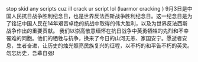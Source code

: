 stop skid any scripts cuz ill crack ur script lol (luarmor cracking )
9月3日是中国人民抗日战争胜利纪念日，也是世界反法西斯战争胜利纪念日。这一纪念日是为了铭记中国人民在14年艰苦卓绝的抗战中取得的伟大胜利，以及为世界反法西斯战争作出的重要贡献。
我们以崇高敬意缅怀在抗日战争中英勇牺牲的先烈和不幸罹难的同胞。他们的牺牲与抗争，换来了今日的山河无恙、家国安宁。愿逝者安息，生者奋进，让历史的烛光照亮民族复兴的征程，以不朽的和平告不朽的英灵。勿忘历史，吾辈自强!
